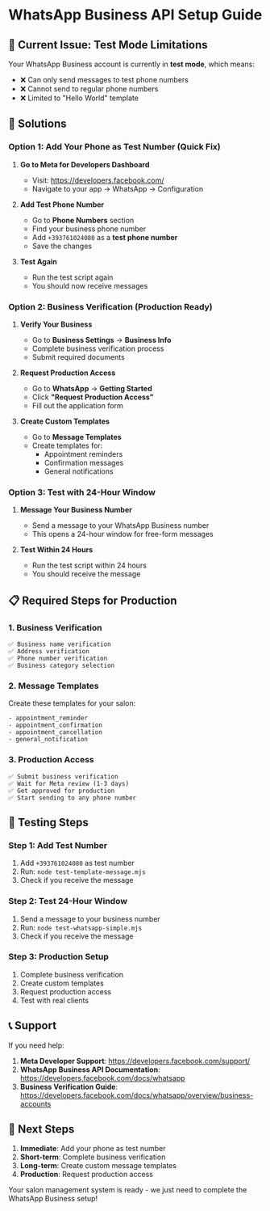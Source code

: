 # WhatsApp Business API Setup Guide

## 🚨 Current Issue: Test Mode Limitations

Your WhatsApp Business account is currently in **test mode**, which means:
- ❌ Can only send messages to test phone numbers
- ❌ Cannot send to regular phone numbers
- ❌ Limited to "Hello World" template

## 🔧 Solutions

### **Option 1: Add Your Phone as Test Number (Quick Fix)**

1. **Go to Meta for Developers Dashboard**
   - Visit: https://developers.facebook.com/
   - Navigate to your app → WhatsApp → Configuration

2. **Add Test Phone Number**
   - Go to **Phone Numbers** section
   - Find your business phone number
   - Add `+393761024080` as a **test phone number**
   - Save the changes

3. **Test Again**
   - Run the test script again
   - You should now receive messages

### **Option 2: Business Verification (Production Ready)**

1. **Verify Your Business**
   - Go to **Business Settings** → **Business Info**
   - Complete business verification process
   - Submit required documents

2. **Request Production Access**
   - Go to **WhatsApp** → **Getting Started**
   - Click **"Request Production Access"**
   - Fill out the application form

3. **Create Custom Templates**
   - Go to **Message Templates**
   - Create templates for:
     - Appointment reminders
     - Confirmation messages
     - General notifications

### **Option 3: Test with 24-Hour Window**

1. **Message Your Business Number**
   - Send a message to your WhatsApp Business number
   - This opens a 24-hour window for free-form messages

2. **Test Within 24 Hours**
   - Run the test script within 24 hours
   - You should receive the message

## 📋 Required Steps for Production

### **1. Business Verification**
```
✅ Business name verification
✅ Address verification  
✅ Phone number verification
✅ Business category selection
```

### **2. Message Templates**
Create these templates for your salon:
```
- appointment_reminder
- appointment_confirmation
- appointment_cancellation
- general_notification
```

### **3. Production Access**
```
✅ Submit business verification
✅ Wait for Meta review (1-3 days)
✅ Get approved for production
✅ Start sending to any phone number
```

## 🧪 Testing Steps

### **Step 1: Add Test Number**
1. Add `+393761024080` as test number
2. Run: `node test-template-message.mjs`
3. Check if you receive the message

### **Step 2: Test 24-Hour Window**
1. Send a message to your business number
2. Run: `node test-whatsapp-simple.mjs`
3. Check if you receive the message

### **Step 3: Production Setup**
1. Complete business verification
2. Create custom templates
3. Request production access
4. Test with real clients

## 📞 Support

If you need help:
1. **Meta Developer Support**: https://developers.facebook.com/support/
2. **WhatsApp Business API Documentation**: https://developers.facebook.com/docs/whatsapp
3. **Business Verification Guide**: https://developers.facebook.com/docs/whatsapp/overview/business-accounts

## 🎯 Next Steps

1. **Immediate**: Add your phone as test number
2. **Short-term**: Complete business verification
3. **Long-term**: Create custom message templates
4. **Production**: Request production access

Your salon management system is ready - we just need to complete the WhatsApp Business setup! 